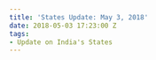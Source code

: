 ```yaml
---
title: 'States Update: May 3, 2018'
date: 2018-05-03 17:23:00 Z
tags:
- Update on India's States
---
```


